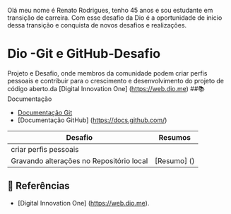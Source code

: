 Olá meu nome é Renato Rodrigues, tenho 45 anos e sou estudante em transição de carreira. 
Com esse desafio da Dio é a oportunidade de inicio dessa transição e conquista de novos desafios e realizações.
# Dio -Git e GitHub-Desafio

 Projeto e Desafio, onde membros da comunidade podem criar perfis pessoais e contribuir para o crescimento e desenvolvimento do projeto de código aberto.da [Digital Innovation One] (https://web.dio.me) 
##📚 Documentação 
- [Documentação Git](https://git-scm.com/doc)
- [Documentação GitHub] (https://docs.github.com/)



| Desafio | Resumos |
|-------|---------|
| criar perfis pessoais
Gravando alterações no Repositório local | [Resumo] () |


## 🔎 Referências
- [Digital Innovation One] (https://web.dio.me).
